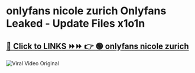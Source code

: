 
 # onlyfans nicole zurich Onlyfans Leaked - Update Files x1o1n

## <h2><a href="https://clipsfans.com/onlyfans_nicole_zurich&ref=git">🔗 Click to LINKS ⏩⏩ 👉 🟢 onlyfans nicole zurich </a></h2>

<a href="https://clipsfans.com/onlyfans_nicole_zurich&ref=git" rel="nofollow" data-target="animated-image.originalLink"><img src="https://i.ibb.co.com/xMMVF88/686577567.gif" alt="Viral Video Original" style="max-width: 100%; display: inline-block;" data-target="animated-image.originalImage"></a>

